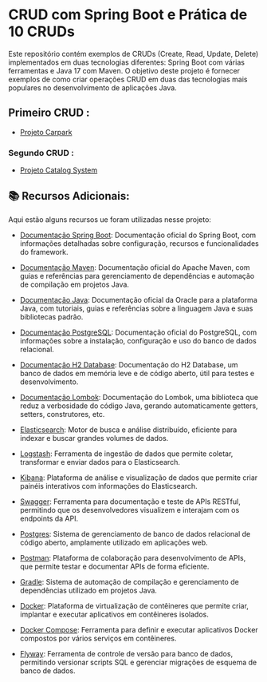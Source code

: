 # CRUD com Spring Boot e Prática de 10 CRUDs

Este repositório contém exemplos de CRUDs (Create, Read, Update, Delete) implementados em duas tecnologias diferentes: Spring Boot com várias ferramentas e Java 17 com Maven. O objetivo deste projeto é fornecer exemplos de como criar operações CRUD em duas das tecnologias mais populares no desenvolvimento de aplicações Java.

## Primeiro CRUD :
 - [Projeto Carpark](https://github.com/SuhMoraes/crud-spring/tree/main/carpark)
### Segundo CRUD :
 - [Projeto Catalog System](https://github.com/SuhMoraes/crud-spring/tree/main/catalog-system)
## 📚 Recursos Adicionais:
Aqui estão alguns recursos  ue foram utilizadas nesse projeto:

- [Documentação Spring Boot](https://spring.io/projects/spring-boot): Documentação oficial do Spring Boot, com informações detalhadas sobre configuração, recursos e funcionalidades do framework.

- [Documentação Maven](https://maven.apache.org/): Documentação oficial do Apache Maven, com guias e referências para gerenciamento de dependências e automação de compilação em projetos Java.

- [Documentação Java](https://docs.oracle.com/en/java/): Documentação oficial da Oracle para a plataforma Java, com tutoriais, guias e referências sobre a linguagem Java e suas bibliotecas padrão.

- [Documentação PostgreSQL](https://www.postgresql.org/docs/): Documentação oficial do PostgreSQL, com informações sobre a instalação, configuração e uso do banco de dados relacional.

- [Documentação H2 Database](https://www.h2database.com/html/main.html): Documentação do H2 Database, um banco de dados em memória leve e de código aberto, útil para testes e desenvolvimento.

- [Documentação Lombok](https://projectlombok.org/features/all): Documentação do Lombok, uma biblioteca que reduz a verbosidade do código Java, gerando automaticamente getters, setters, construtores, etc.

- [Elasticsearch](https://www.elastic.co/elasticsearch/): Motor de busca e análise distribuído, eficiente para indexar e buscar grandes volumes de dados.

- [Logstash](https://www.elastic.co/logstash/): Ferramenta de ingestão de dados que permite coletar, transformar e enviar dados para o Elasticsearch.

- [Kibana](https://www.elastic.co/kibana/): Plataforma de análise e visualização de dados que permite criar painéis interativos com informações do Elasticsearch.

- [Swagger](https://swagger.io/docs/): Ferramenta para documentação e teste de APIs RESTful, permitindo que os desenvolvedores visualizem e interajam com os endpoints da API.

- [Postgres](https://www.postgresql.org/docs/): Sistema de gerenciamento de banco de dados relacional de código aberto, amplamente utilizado em aplicações web.

- [Postman](https://www.postman.com/): Plataforma de colaboração para desenvolvimento de APIs, que permite testar e documentar APIs de forma eficiente.

- [Gradle](https://gradle.org/): Sistema de automação de compilação e gerenciamento de dependências utilizado em projetos Java.

- [Docker](https://www.docker.com/): Plataforma de virtualização de contêineres que permite criar, implantar e executar aplicativos em contêineres isolados.

- [Docker Compose](https://docs.docker.com/compose/): Ferramenta para definir e executar aplicativos Docker compostos por vários serviços em contêineres.

- [Flyway](https://flywaydb.org/): Ferramenta de controle de versão para banco de dados, permitindo versionar scripts SQL e gerenciar migrações de esquema de banco de dados.